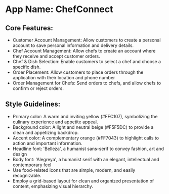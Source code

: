 # **App Name**: ChefConnect

## Core Features:

- Customer Account Management: Allow customers to create a personal account to save personal information and delivery details.
- Chef Account Management: Allow chefs to create an account where they receive and accept customer orders.
- Chef & Dish Selection: Enable customers to select a chef and choose a specific dish.
- Order Placement: Allow customers to place orders through the application with their location and phone number
- Order Management for Chefs: Send orders to chefs, and allow chefs to confirm or reject orders.

## Style Guidelines:

- Primary color: A warm and inviting yellow (#FFC107), symbolizing the culinary experience and appetite appeal.
- Background color: A light and neutral beige (#F5F5DC) to provide a clean and appetizing backdrop.
- Accent color: A complementary orange (#FF7043) to highlight calls to action and important information.
- Headline font: 'Belleza', a humanist sans-serif to convey fashion, art and design
- Body font: 'Alegreya', a humanist serif with an elegant, intellectual and contemporary feel
- Use food-related icons that are simple, modern, and easily recognizable.
- Employ a grid-based layout for clean and organized presentation of content, emphasizing visual hierarchy.